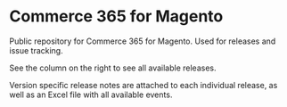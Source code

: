 # Commerce 365 for Magento
Public repository for Commerce 365 for Magento. Used for releases and issue tracking.

See the column on the right to see all available releases. 

Version specific release notes are attached to each individual release, as well as an Excel file with all available events. 
